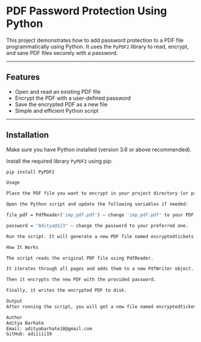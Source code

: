 # PDF Password Protection Using Python
This project demonstrates how to add password protection to a PDF file programmatically using Python. It uses the `PyPDF2` library to read, encrypt, and save PDF files securely with a password.

---

## Features

- Open and read an existing PDF file
- Encrypt the PDF with a user-defined password
- Save the encrypted PDF as a new file
- Simple and efficient Python script

---

## Installation

Make sure you have Python installed (version 3.6 or above recommended).

Install the required library `PyPDF2` using pip:

```bash
pip install PyPDF2

Usage

Place the PDF file you want to encrypt in your project directory (or provide the full path).

Open the Python script and update the following variables if needed:

file_pdf = PdfReader('imp_pdf.pdf') — change 'imp_pdf.pdf' to your PDF filename.

password = "Aditya@123" — change the password to your preferred one.

Run the script. It will generate a new PDF file named encryptedtickets.pdf that is password protected.

How It Works

The script reads the original PDF file using PdfReader.

It iterates through all pages and adds them to a new PdfWriter object.

Then it encrypts the new PDF with the provided password.

Finally, it writes the encrypted PDF to disk.

Output
After running the script, you will get a new file named encryptedtickets.pdf. This file requires the password to be opened, ensuring your PDF content is secure.

Author
Aditya Barhate
Email: adityabarhate18@gmail.com
GitHub: adiiiii19
